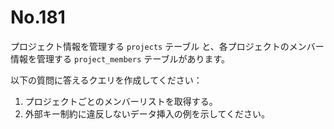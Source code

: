 # No.181

プロジェクト情報を管理する `projects` テーブル と、各プロジェクトのメンバー情報を管理する `project_members` テーブルがあります。

以下の質問に答えるクエリを作成してください：

1. プロジェクトごとのメンバーリストを取得する。
2. 外部キー制約に違反しないデータ挿入の例を示してください。
